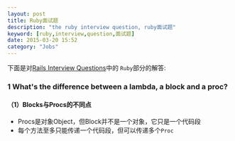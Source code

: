 ```yaml
---
layout: post
title: Ruby面试题
description: "the ruby interview question, ruby面试题"
keyword: [ruby,interview,question,面试题]
date: 2015-03-20 15:52
category: "Jobs"
---
```


下面是对[Rails Interview Questions](https://github.com/afeld/rails_interview_questions)中的
`Ruby`部分的解答:

### 1 What's the difference between a lambda, a block and a proc?
#### （1）Blocks与Procs的不同点
- Procs是对象Object，但Block并不是一个对象，它只是一个代码段
- 每个方法至多只能传递一个代码段，但可以传递多个`Proc`



